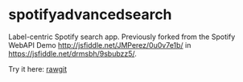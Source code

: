 # spotifyadvancedsearch

Label-centric Spotify search app.
Previously forked from the Spotify WebAPI Demo http://jsfiddle.net/JMPerez/0u0v7e1b/ in https://jsfiddle.net/drmsbh/9sbubzz5/.

Try it here: [rawgit](https://rawgit.com/dreimsbach/spotifyadvancedsearch/master/index.html)  
